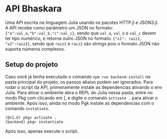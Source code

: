 # API Bhaskara
Uma API escrita na linguagem Julia usando os pacotes HTTP.jl e JSON3.jl. A API recebe como parâmetro um JSON no formato: `{"a":val_a,"b":val_b,"c":val_c}`, sendo que `val_a`, `val_b` e `val_c` devem ter tipo numérico, e retorna outro JSON no formato: `{"x1": raiz1, "x2":raiz2}`, sendo que `raiz1` e `raiz2` são strings pois o formato JSON não suporta números complexos.

## Setup do projeto
Caso você já tenha executado o comando `npm run backend-install` na pasta principal do projeto, os passos abaixo podem ser ignorados.
Para rodar o script da API, primeiramente instale as dependencias ativando o env Julia.
Para ativar o ambiente abra o REPL do Julia nessa pasta, entre no modo Pkg com clicando em ],
e digite o comando `activate .` para ativar o ambiente.
Após isso, ainda no modo Pgk instale as dependencias com o comando `instatiate`.
```julia-repl
(@v1.6) pkg> activate .
(backend) pkg> instantiate
```
Após isso, apenas execute o script.